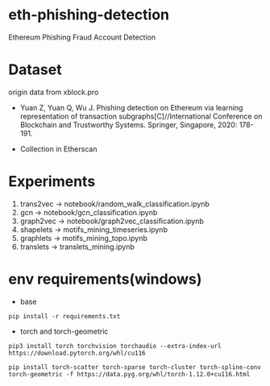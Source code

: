# eth-phishing-detection
Ethereum Phishing Fraud Account Detection

# Dataset
origin data from xblock.pro
* Yuan Z, Yuan Q, Wu J. Phishing detection on Ethereum via learning representation of transaction subgraphs[C]//International Conference on Blockchain and Trustworthy Systems. Springer, Singapore, 2020: 178-191.

* Collection in Etherscan

# Experiments
1. trans2vec -> notebook/random_walk_classification.ipynb
2. gcn -> notebook/gcn_classification.ipynb
3. graph2vec -> notebook/graph2vec_classification.ipynb
4. shapelets -> motifs_mining_timeseries.ipynb
5. graphlets -> motifs_mining_topo.ipynb
6. translets -> translets_mining.ipynb


# env requirements(windows)
* base

```
pip install -r requirements.txt
```

* torch and torch-geometric
```
pip3 install torch torchvision torchaudio --extra-index-url https://download.pytorch.org/whl/cu116
```
```
pip install torch-scatter torch-sparse torch-cluster torch-spline-conv torch-geometric -f https://data.pyg.org/whl/torch-1.12.0+cu116.html
```
